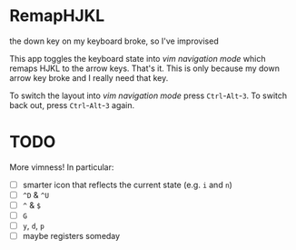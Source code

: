 RemapHJKL
=========

the down key on my keyboard broke, so I've improvised

This app toggles the keyboard state into *vim navigation mode* which remaps HJKL to the arrow keys. That's it. This is only because my down arrow key broke and I really need that key.

To switch the layout into *vim navigation mode* press `Ctrl`-`Alt`-`3`. To switch back out, press `Ctrl`-`Alt`-`3` again.

TODO
====

More vimness! In particular:

* [ ] smarter icon that reflects the current state (e.g. `i` and `n`)
* [ ] `^D` & `^U`
* [ ] `^` & `$`
* [ ] `G`
* [ ] `y`, `d`, `p`
* [ ] maybe registers someday
